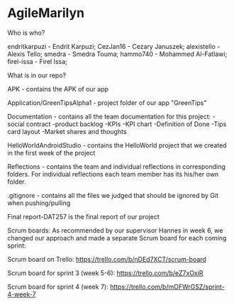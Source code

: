 # AgileMarilyn

Who is who?

endritkarpuzi - Endrit Karpuzi;
CezJan16 - Cezary Januszek;
alexistello - Alexis Tello;
smedra - Smedra Touma;
hammo740 - Mohammed Al-Fatlawi;
firel-issa - Firel Issa;


What is in our repo?

APK - contains the APK of our app

Application/GreenTipsAlpha1 - project folder of our app "GreenTips" 

Documentation - contains all the team documentation for this project: 
 -social contract
 -product backlog
 -KPIs
 -KPI chart 
 -Definition of Done
 -Tips card layout 
 -Market shares and thoughts
 
HelloWorldAndroidStudio - contains the HelloWorld project that we created in the first week of the project

Reflections - contains the team and individual reflections in corresponding folders. For individual reflections each team member has its his/her own folder. 

.gitignore - contains all the files we judged that should be ignored by Git when pushing/pulling
 
Final report-DAT257 is the final report of our project
 
Scrum boards: 
 As recommended by our supervisor Hannes in week 6, we changed our approach and made a separate Scrum board for each coming sprint:

Scrum board on Trello: https://trello.com/b/nDEd7XCT/scrum-board

Scrum board for sprint 3 (week 5-6): https://trello.com/b/eZ7xOxiR

Scrum board for sprint 4 (week 7): https://trello.com/b/mOFWrGSZ/sprint-4-week-7
